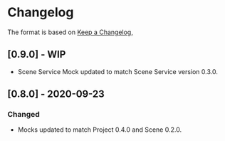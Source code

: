 # Changelog

The format is based on [Keep a Changelog](https://keepachangelog.com/en/1.0.0/),


## [0.9.0] - WIP
- Scene Service Mock updated to match Scene Service version 0.3.0. 

## [0.8.0] - 2020-09-23
### Changed
- Mocks updated to match Project 0.4.0 and Scene 0.2.0.